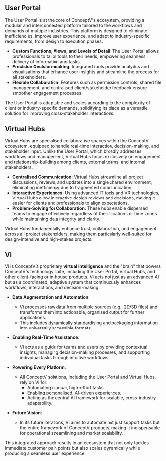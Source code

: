 ## **User Portal**
The User Portal is at the core of ConceptV's ecosystem, providing a modular and interconnected platform tailored to the workflows and demands of multiple industries. This platform is designed to eliminate inefficiencies, improve user experience, and adapt to industry-specific requirements, from design to execution phases.

- **Custom Functions, Views, and Levels of Detail**: The User Portal allows professionals to tailor tools to their needs, empowering seamless delivery of information and tasks.
- **Precision Decision-making**: Integrated tools provide analytics and visualisations that enhance user insights and streamline the process for all stakeholders.
- **Flexible Collaboration**: Features such as permission controls, shared file management, and centralised client/stakeholder feedback ensure smoother engagement processes.

The User Portal is adaptable and scales according to the complexity of client or industry-specific demands, solidifying its place as a versatile solution for improving cross-stakeholder interactions.

## **Virtual Hubs**
Virtual Hubs are specialised collaborative spaces within the ConceptV ecosystem, equipped to handle real-time interaction, decision-making, and stakeholder input. Unlike the User Portal, which broadly addresses workflows and management, Virtual Hubs focus exclusively on engagement and relationship-building among clients, external teams, and internal stakeholders.

- **Centralised Communication**: Virtual Hubs streamline all project discussions, reviews, and updates into a single shared environment, eliminating inefficiency due to fragmented communication.
- **Interactive Experiences**: Using advanced IT tools and VR technologies, Virtual Hubs allow interactive design reviews and decisions, making it easier for clients and professionals to align expectations.
- **Problem-Solving for Collaboration**: These hubs enable dispersed teams to engage effectively regardless of their locations or time zones while maintaining data integrity and clarity.

Virtual Hubs fundamentally enhance trust, collaboration, and engagement across all project stakeholders, making them particularly well-suited for design-intensive and high-stakes projects.


## Vi
Vi is ConceptV’s proprietary **virtual intelligence** and the "brain" that powers ConceptV's technology suite, including the User Portal, Virtual Hubs, and other client-facing or in-house products. Vi acts not just as an advanced AI but as a coordinated, adaptive system that continuously enhances workflows, interactions, and decision-making.

- **Data Augmentation and Automation**:
   - Vi processes raw data from multiple sources (e.g., 2D/3D files) and transforms them into actionable, organised output for further applications.
   - This includes dynamically standardising and packaging information into universally accessible formats.

- **Enabling Real-Time Assistance**:
   - Vi acts as a guide for teams and users by providing contextual insights, managing decision-making processes, and supporting individual tasks through intuitive workflows.

- **Powering Every Platform**:
   - All ConceptV solutions, including the User Portal and Virtual Hubs, rely on Vi for:
     - Automating manual, high-effort tasks.
     - Enabling personalised, AI-driven experiences.
     - Acting as the central AI framework for scalable, cross-industry adaptability.

-  **Future Vision**:
   - In its future iterations, Vi aims to automate not just support tasks but the entire framework of ConceptV products, making it indispensable for operational streamlining and market scalability.


This integrated approach results in an ecosystem that not only tackles immediate customer pain points but also scales dynamically while producing a seamless user experience.